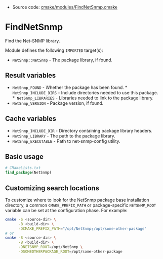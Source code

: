 <!-- This is auto-generated file. -->
* Source code: [cmake/modules/FindNetSnmp.cmake](https://github.com/petk/php-build-system/blob/master/cmake/cmake/modules/FindNetSnmp.cmake)

# FindNetSnmp

Find the Net-SNMP library.

Module defines the following `IMPORTED` target(s):

* `NetSnmp::NetSnmp` - The package library, if found.

## Result variables

* `NetSnmp_FOUND` - Whether the package has been found.
*` NetSnmp_INCLUDE_DIRS` - Include directories needed to use this package.
*` NetSnmp_LIBRARIES` - Libraries needed to link to the package library.
* `NetSnmp_VERSION` - Package version, if found.

## Cache variables

* `NetSnmp_INCLUDE_DIR` - Directory containing package library headers.
* `NetSnmp_LIBRARY` - The path to the package library.
* `NetSnmp_EXECUTABLE` - Path to net-snmp-config utility.

## Basic usage

```cmake
# CMakeLists.txt
find_package(NetSnmp)
```

## Customizing search locations

To customize where to look for the NetSnmp package base
installation directory, a common `CMAKE_PREFIX_PATH` or
package-specific `NETSNMP_ROOT` variable can be set at
the configuration phase. For example:

```sh
cmake -S <source-dir> \
      -B <build-dir> \
      -DCMAKE_PREFIX_PATH="/opt/NetSnmp;/opt/some-other-package"
# or
cmake -S <source-dir> \
      -B <build-dir> \
      -DNETSNMP_ROOT=/opt/NetSnmp \
      -DSOMEOTHERPACKAGE_ROOT=/opt/some-other-package
```
